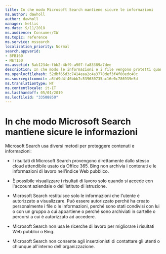 ```yaml
---
title: In che modo Microsoft Search mantiene sicure le informazioni
ms.author: dawholl
author: dawholl
manager: kellis
ms.date: 9/11/2018
ms.audience: Consumer/IW
ms.topic: reference
ms.service: mssearch
localization_priority: Normal
search.appverid:
- BFB160
- MET150
ms.assetid: 5ab1234e-fbb2-4bf9-a907-fa83389a7dee
description: In che modo le informazioni e i file vengono protetti quando si usa Microsoft Search
ms.openlocfilehash: 52dbf65d3c7414eaa2c4a3770def3f4f00edc40c
ms.sourcegitcommit: a5fd9d4f46bbb7c539630735ac16e0c786939e5d
ms.translationtype: HT
ms.contentlocale: it-IT
ms.lasthandoff: 05/01/2019
ms.locfileid: "33508850"
---
```

# <a name="how-microsoft-search-keeps-your-info-secure"></a>In che modo Microsoft Search mantiene sicure le informazioni

Microsoft Search usa diversi metodi per proteggere contenuti e informazioni:
  
- I risultati di Microsoft Search provengono direttamente dallo stesso cloud attendibile usato da Office 365. Bing non archivia i contenuti e le informazioni di lavoro nell'indice Web pubblico.
    
- È possibile visualizzare i risultati di lavoro solo quando si accede con l'account aziendale o dell'istituto di istruzione.
    
- Microsoft Search restituisce solo le informazioni che l'utente è autorizzato a visualizzare. Può essere autorizzato perché ha creato personalmente i file o le informazioni, perché sono stati condivisi con lui o con un gruppo a cui appartiene o perché sono archiviati in cartelle o percorsi a cui è autorizzato ad accedere.
    
- Microsoft Search non usa le ricerche di lavoro per migliorare i risultati Web pubblici o Bing.
    
- Microsoft Search non consente agli inserzionisti di contattare gli utenti o chiunque all'interno dell'organizzazione.

  

